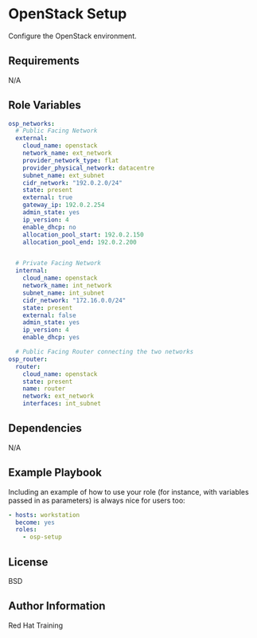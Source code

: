 OpenStack Setup
=========

Configure the OpenStack environment.

Requirements
------------

N/A

Role Variables
--------------

```yaml
osp_networks:
  # Public Facing Network   
  external:
    cloud_name: openstack
    network_name: ext_network
    provider_network_type: flat
    provider_physical_network: datacentre
    subnet_name: ext_subnet
    cidr_network: "192.0.2.0/24"
    state: present
    external: true
    gateway_ip: 192.0.2.254
    admin_state: yes
    ip_version: 4
    enable_dhcp: no
    allocation_pool_start: 192.0.2.150
    allocation_pool_end: 192.0.2.200


  # Private Facing Network   
  internal:
    cloud_name: openstack
    network_name: int_network
    subnet_name: int_subnet
    cidr_network: "172.16.0.0/24"
    state: present
    external: false
    admin_state: yes
    ip_version: 4
    enable_dhcp: yes

  # Public Facing Router connecting the two networks
osp_router:
  router:
    cloud_name: openstack
    state: present
    name: router
    network: ext_network
    interfaces: int_subnet
```

Dependencies
------------

N/A

Example Playbook
----------------

Including an example of how to use your role (for instance, with variables passed in as parameters) is always nice for users too:

```yaml
- hosts: workstation
  become: yes
  roles:
    - osp-setup
```

License
-------

BSD

Author Information
------------------

Red Hat Training